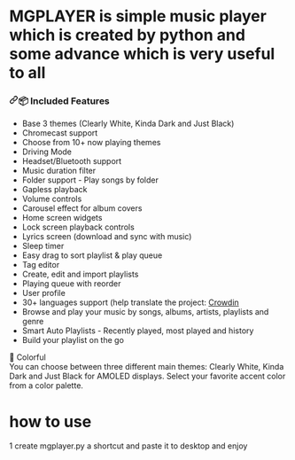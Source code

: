 # MGPLAYER is simple music player which is created by python and some advance which is very useful to all


<h3 dir="auto"><a id="user-content--included-features" class="anchor" aria-hidden="true" href="#-included-features"><svg class="octicon octicon-link" viewBox="0 0 16 16" version="1.1" width="16" height="16" aria-hidden="true"><path fill-rule="evenodd" d="M7.775 3.275a.75.75 0 001.06 1.06l1.25-1.25a2 2 0 112.83 2.83l-2.5 2.5a2 2 0 01-2.83 0 .75.75 0 00-1.06 1.06 3.5 3.5 0 004.95 0l2.5-2.5a3.5 3.5 0 00-4.95-4.95l-1.25 1.25zm-4.69 9.64a2 2 0 010-2.83l2.5-2.5a2 2 0 012.83 0 .75.75 0 001.06-1.06 3.5 3.5 0 00-4.95 0l-2.5 2.5a3.5 3.5 0 004.95 4.95l1.25-1.25a.75.75 0 00-1.06-1.06l-1.25 1.25a2 2 0 01-2.83 0z"></path></svg></a><g-emoji class="g-emoji" alias="package" fallback-src="https://github.githubassets.com/images/icons/emoji/unicode/1f4e6.png">📦</g-emoji> Included Features</h3>

<ul dir="auto">
<li>Base 3 themes (Clearly White, Kinda Dark and Just Black)</li>
<li>Chromecast support</li>
<li>Choose from 10+ now playing themes</li>
<li>Driving Mode</li>
<li>Headset/Bluetooth support</li>
<li>Music duration filter</li>
<li>Folder support - Play songs by folder</li>
<li>Gapless playback</li>
<li>Volume controls</li>
<li>Carousel effect for album covers</li>
<li>Home screen widgets</li>
<li>Lock screen playback controls</li>
<li>Lyrics screen (download and sync with music)</li>
<li>Sleep timer</li>
<li>Easy drag to sort playlist &amp; play queue</li>
<li>Tag editor</li>
<li>Create, edit and import playlists</li>
<li>Playing queue with reorder</li>
<li>User profile</li>
<li>30+ languages support (help translate the project: <a href="https://crowdin.com/project/retromusicplayer" rel="nofollow">Crowdin</a></li>
<li>Browse and play your music by songs, albums, artists, playlists and
genre</li>
<li>Smart Auto Playlists - Recently played, most played and history</li>
<li>Build your playlist on the go</li>
</ul>

🎨 Colorful
<br>
You can choose between three different main themes: Clearly White, Kinda Dark and Just Black for AMOLED displays. Select your favorite accent color from a color palette.

# how to use

1 create mgplayer.py a shortcut and paste it to desktop and enjoy
